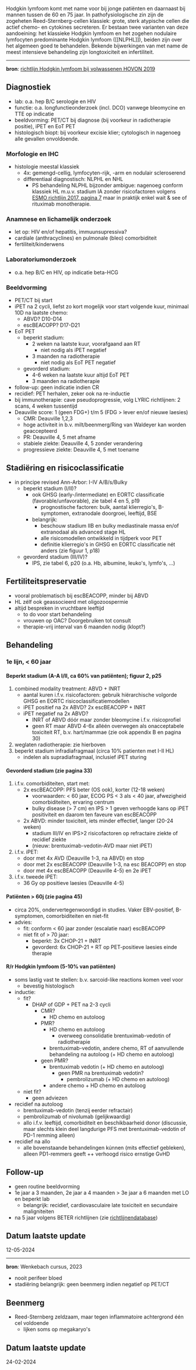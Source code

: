 Hodgkin lymfoom komt met name voor bij jonge patiënten en daarnaast bij mannen tussen de 60 en 75 jaar. In pathofysiologische zin zijn de zogeheten Reed-Sternberg-cellen klassiek: grote, sterk atypische cellen die actief chemo- en cytokines secreteren. Er bestaan twee varianten van deze aandoeining: het klassieke Hodgkin lymfoom en het zogehen nodulaire lymfocyten predominante Hodgkin lymfoom ([[NLPHL]]), beiden zijn over het algemeen goed te behandelen. Bekende bijwerkingen van met name de meest intensieve behandeling zijn longtoxiciteit en infertiliteit.
___
**bron**: [richtlijn Hodgkin lymfoom bij volwassenen HOVON 2019](https://publicatie.hematologienederland.nl/wp-content/uploads/2022/12/Richtlijn-Hodgkin-lymfoom-HOVON-2019-v-2019.11.13.pdf)
## Diagnostiek
- lab: o.a. hep B/C serologie en HIV
- functie: o.a. longfunctieonderzoek (incl. DCO) vanwege bleomycine en TTE op indicatie
- beeldvorming: PET/CT bij diagnose (bij voorkeur in radiotherapie positie), iPET en EoT PET
- histologisch biopt: bij voorkeur excisie klier; cytologisch in nagenoeg alle gevallen onvoldoende.
### Morfologie en IHC
- histologie meestal klassiek
	- 4x: gemengd-cellig, lymfocyten-rijk, -arm en nodulair scleroserend
	- differentiaal diagnostisch: NLPHL en NHL 
		- PS behandeling NLPHL bijzonder ambigue: nagenoeg conform klassiek HL m.u.v. stadium IA zonder risicofactoren volgens [ESMO richtlijn 2017, pagina 7](https://www.annalsofoncology.org/article/S0923-7534(19)31690-4/fulltext) maar in praktijk enkel wait & see of rituximab monotherapie.
### Anamnese en lichamelijk onderzoek
- let op: HIV en/of hepatitis, immuunsupressiva? 
- cardiale (anthracyclines) en pulmonale (bleo) comorbiditeit
- fertiliteit/kinderwens
### Laboratoriumonderzoek
- o.a. hep B/C en HIV, op indicatie beta-HCG
### Beeldvorming
- PET/CT bij start
- iPET na 2 cycli, liefst zo kort mogelijk voor start volgende kuur, minimaal 10D na laatste chemo:
	- ABVD? D10-D14
	- escBEACOPP? D17-D21
- EoT PET
	- beperkt stadium:
		- 2 weken na laatste kuur, voorafgaand aan RT
			- niet nodig als iPET negatief
		- 3 maanden na radiotherapie
			- niet nodig als EoT PET negatief
	- gevorderd stadium:
		- 4-6 weken na laatste kuur altijd EoT PET
		- 3 maanden na radiotherapie
- follow-up: geen indicatie indien CR
- recidief: PET herhalen, zeker ook na re-inductie
- bij immunotherapie: cave pseudoprogressie, volg LYRIC richtlijnen: 2 scans, 4 weken tussentijd
- Deauville score: 1 (geen FDG+) t/m 5 (FDG > lever en/of nieuwe laesies)
	- CMR: Deauville 1,2,3
	- hoge activiteit in b.v. milt/beenmerg/Ring van Waldeyer kan worden geaccepteerd
	- PR: Deauville 4, 5 met afname
	- stabiele ziekte: Deauville 4, 5 zonder verandering
	- progressieve ziekte: Deauville 4, 5 met toename
## **Stadiëring en risicoclassificatie**
- in principe revised Ann-Arbor: I-IV A/B/s/Bulky
	- beperkt stadium (I/II)?
		- ook GHSG (early-/intermediate) en EORTC classificatie (favorable/unfavorable), zie tabel 4 en 5, p19
			- prognostische factoren: bulk, aantal klierregio's, B-symptomen, extranodale doorgroei, leeftijd, BSE
		- belangrijk:
			- beschouw stadium IIB en bulky mediastinale massa en/of extranodaal als advanced stage HL
			- alle risicomodellen ontwikkeld in tijdperk voor PET
			- definitie klierregio's in GHSG en EORTC classificatie nét anders (zie figuur 1, p18)
	- gevorderd stadium (III/IV)?
		- IPS, zie tabel 6, p20 (o.a. Hb, albumine, leuko's, lymfo's, ...)
## Fertiliteitspreservatie
- vooral problematisch bij escBEACOPP, minder bij ABVD 
- HL zélf ook geassocieerd met oligozoospermie
- altijd bespreken in vruchtbare leeftijd
	- to do voor start behandeling
	- vrouwen op OAC? Doorgebruiken tot consult
	- therapie-vrij interval van 6 maanden nodig (klopt?)
## **Behandeling**
### 1e lijn, < 60 jaar
#### Beperkt stadium (A-A I/II, ca 60% van patiënten); figuur 2, p25
1. combined modality treatment: ABVD + INRT
	- aantal kuren i.f.v. risicofactoren: gebruik hiërarchische volgorde GHSG en EORTC risicoclassificatiemodellen
	- iPET positief na 2x ABVD? 2x escBEACOPP + INRT
	- iPET negatief na 2x ABVD? 
		- INRT of ABVD dóór maar zonder bleomycine i.f.v. risicoprofiel
		- geen RT maar ABVD 4-6x alléén overwegen als onacceptabele toxiciteit RT, b.v. hart/mammae (zie ook appendix B en pagina 30)
2. weglaten radiotherapie: zie hierboven
3. beperkt stadium infradiafragmaal (circa 10% patienten met I-II HL)
	- indelen als supradiafragmaal, inclusief iPET sturing
#### Gevorderd stadium (zie pagina 33)
1. i.f.v. comorbiditeiten, start met:
	- 2x escBEACOPP: PFS beter (OS ook), korter (12-18 weken)
		- voorwaarden: < 60 jaar, ECOG PS < 3 als < 40 jaar, afwezigheid comorbiditeiten, ervaring centrum
		- bulky disease (> 7 cm) en IPS > 1 geven verhoogde kans op iPET positiviteit en daarom ten faveure van escBEACOPP
	- 2x ABVD: minder toxiciteit, iets minder effectief, langer (20-24 weken)
		- stadium III/IV en IPS>2 risicofactoren op refractaire ziekte of recidief ziekte
		- (nieuw: brentuximab-vedotin-AVD maar niet iPET)
2. i.f.v. iPET: 
	- door met 4x AVD (Deauville 1-3, na ABVD) en stop
	- door met 2x escBEACOPP (Deauville 1-3, na esc BEACOPP) en stop
	- door met 4x escBEACOPP (Deauville 4-5) en 2e iPET
3. i.f.v. tweede iPET:
	- 36 Gy op positieve laesies (Deauville 4-5)
#### Patiënten > 60j (zie pagina 45)
- circa 20%, ondervertegenwoordigd in studies. Vaker EBV-positief, B-symptomen, comorbiditeiten en niet-fit
- advies:
	- fit: conform < 60 jaar zonder (escalatie naar) escBEACOPP
	- niet fit of > 70 jaar:
		- beperkt: 3x CHOP-21 + INRT
		- gevorderd: 6x CHOP-21 + RT op PET-positieve laesies einde therapie
#### R/r Hodgkin lymfoom (5-10% van patiënten)
- soms lastig vast te stellen: b.v. sarcoid-like reactions komen veel voor
	- bevestig histologisch
- inductie:
	- fit? 
		- DHAP of GDP + PET na 2-3 cycli
			- CMR?
				- HD chemo en autoloog
			- PMR?
				- HD chemo en autoloog
					- overweeg consolidatie brentuximab-vedotin of radiotherapie
				- brentuximab-vedotin, andere chemo, RT of aanvullende behandeling na autoloog (+ HD chemo en autoloog)
			- geen PMR?
				- brentuximab vedotin (+ HD chemo en autoloog)
					- geen PMR na brentuximab vedotin?
						- pembrolizumab (+ HD chemo en autoloog)
				- andere chemo + HD chemo en autoloog
	- niet fit?
		- geen adviezen
- recidief na autoloog
	- brentuximab-vedotin (tenzij eerder refractair)
	- pembrolizumab of nivolumab (gelijkwaardig)
	- allo i.f.v. leeftijd, comorbiditeit en beschikbaarheid donor (discussie, maar slechts klein deel langdurige PFS met brentuximab-vedotin of PD-1 remming alleen)
- recidief na allo
	- alle bovenstaande behandelingen kúnnen (mits effectief gebleken), alleen PD1-remmers geeft ++ verhoogd risico ernstige GvHD
## Follow-up
- geen routine beeldvorming
- 1e jaar a 3 maanden, 2e jaar a 4 maanden > 3e jaar a 6 maanden met LO en beperkt lab
	- belangrijk: recidief, cardiovasculaire late toxiciteit en secundaire maligniteiten
- na 5 jaar volgens BETER richtlijnen (zie [richtlijnendatabase](https://richtlijnendatabase.nl/richtlijn/overige_late_effecten_na_hodgkinlymfoom/overige_effecten_hodgkinlymfoom_-_startpagina.html))
## Datum laatste update
12-05-2024
___
**bron**: Wenkebach cursus, 2023

- nooit perifeer bloed
- stadiëring belangrijk: geen beenmerg indien negatief op PET/CT
## Beenmerg
- Reed-Sternberg zeldzaam, maar tegen inflammatoire achtergrond één cel voldoende
	- lijken soms op megakaryo's
## Datum laatste update
24-02-2024